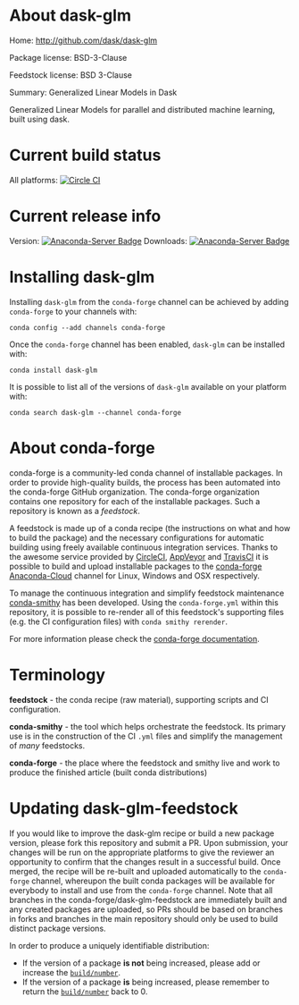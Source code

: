 About dask-glm
==============

Home: http://github.com/dask/dask-glm

Package license: BSD-3-Clause

Feedstock license: BSD 3-Clause

Summary: Generalized Linear Models in Dask

Generalized Linear Models for parallel and
distributed machine learning, built using dask.


Current build status
====================

All platforms: [![Circle CI](https://circleci.com/gh/conda-forge/dask-glm-feedstock.svg?style=shield)](https://circleci.com/gh/conda-forge/dask-glm-feedstock)

Current release info
====================
Version: [![Anaconda-Server Badge](https://anaconda.org/conda-forge/dask-glm/badges/version.svg)](https://anaconda.org/conda-forge/dask-glm)
Downloads: [![Anaconda-Server Badge](https://anaconda.org/conda-forge/dask-glm/badges/downloads.svg)](https://anaconda.org/conda-forge/dask-glm)

Installing dask-glm
===================

Installing `dask-glm` from the `conda-forge` channel can be achieved by adding `conda-forge` to your channels with:

```
conda config --add channels conda-forge
```

Once the `conda-forge` channel has been enabled, `dask-glm` can be installed with:

```
conda install dask-glm
```

It is possible to list all of the versions of `dask-glm` available on your platform with:

```
conda search dask-glm --channel conda-forge
```


About conda-forge
=================

conda-forge is a community-led conda channel of installable packages.
In order to provide high-quality builds, the process has been automated into the
conda-forge GitHub organization. The conda-forge organization contains one repository
for each of the installable packages. Such a repository is known as a *feedstock*.

A feedstock is made up of a conda recipe (the instructions on what and how to build
the package) and the necessary configurations for automatic building using freely
available continuous integration services. Thanks to the awesome service provided by
[CircleCI](https://circleci.com/), [AppVeyor](http://www.appveyor.com/)
and [TravisCI](https://travis-ci.org/) it is possible to build and upload installable
packages to the [conda-forge](https://anaconda.org/conda-forge)
[Anaconda-Cloud](http://docs.anaconda.org/) channel for Linux, Windows and OSX respectively.

To manage the continuous integration and simplify feedstock maintenance
[conda-smithy](http://github.com/conda-forge/conda-smithy) has been developed.
Using the ``conda-forge.yml`` within this repository, it is possible to re-render all of
this feedstock's supporting files (e.g. the CI configuration files) with ``conda smithy rerender``.

For more information please check the [conda-forge documentation](https://conda-forge.org/docs/).

Terminology
===========

**feedstock** - the conda recipe (raw material), supporting scripts and CI configuration.

**conda-smithy** - the tool which helps orchestrate the feedstock.
                   Its primary use is in the construction of the CI ``.yml`` files
                   and simplify the management of *many* feedstocks.

**conda-forge** - the place where the feedstock and smithy live and work to
                  produce the finished article (built conda distributions)


Updating dask-glm-feedstock
===========================

If you would like to improve the dask-glm recipe or build a new
package version, please fork this repository and submit a PR. Upon submission,
your changes will be run on the appropriate platforms to give the reviewer an
opportunity to confirm that the changes result in a successful build. Once
merged, the recipe will be re-built and uploaded automatically to the
`conda-forge` channel, whereupon the built conda packages will be available for
everybody to install and use from the `conda-forge` channel.
Note that all branches in the conda-forge/dask-glm-feedstock are
immediately built and any created packages are uploaded, so PRs should be based
on branches in forks and branches in the main repository should only be used to
build distinct package versions.

In order to produce a uniquely identifiable distribution:
 * If the version of a package **is not** being increased, please add or increase
   the [``build/number``](http://conda.pydata.org/docs/building/meta-yaml.html#build-number-and-string).
 * If the version of a package **is** being increased, please remember to return
   the [``build/number``](http://conda.pydata.org/docs/building/meta-yaml.html#build-number-and-string)
   back to 0.